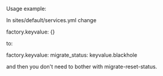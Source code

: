 Usage example:

In sites/default/services.yml change

  factory.keyvalue:
    {}   

to:

  factory.keyvalue:
    migrate_status: keyvalue.blackhole

and then you don't need to bother with migrate-reset-status.
